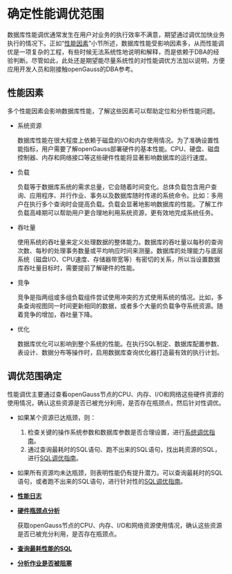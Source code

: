 # 确定性能调优范围

数据库性能调优通常发生在用户对业务的执行效率不满意，期望通过调优加快业务执行的情况下。正如“[性能因素](#zh-cn_topic_0237121484_zh-cn_topic_0073259659_zh-cn_topic_0040046511_section218827915473)”小节所述，数据库性能受影响因素多，从而性能调优是一项复杂的工程，有些时候无法系统性地说明和解释，而是依赖于DBA的经验判断。尽管如此，此处还是期望能尽量系统性的对性能调优方法加以说明，方便应用开发人员和刚接触openGauss的DBA参考。

## 性能因素<a name="zh-cn_topic_0237121484_zh-cn_topic_0073259659_zh-cn_topic_0040046511_section218827915473"></a>

多个性能因素会影响数据库性能，了解这些因素可以帮助定位和分析性能问题。

-   系统资源

    数据库性能在很大程度上依赖于磁盘的I/O和内存使用情况。为了准确设置性能指标，用户需要了解openGauss部署硬件的基本性能。CPU、硬盘、磁盘控制器、内存和网络接口等这些硬件性能将显著影响数据库的运行速度。

-   负载

    负载等于数据库系统的需求总量，它会随着时间变化。总体负载包含用户查询、应用程序、并行作业、事务以及数据库随时传递的系统命令。比如：多用户在执行多个查询时会提高负载。负载会显著地影响数据库的性能。了解工作负载高峰期可以帮助用户更合理地利用系统资源，更有效地完成系统任务。

-   吞吐量

    使用系统的吞吐量来定义处理数据的整体能力。数据库的吞吐量以每秒的查询次数、每秒的处理事务数量或平均响应时间来测量。数据库的处理能力与底层系统（磁盘I/O、CPU速度、存储器带宽等）有密切的关系，所以当设置数据库吞吐量目标时，需要提前了解硬件的性能。

-   竞争

    竞争是指两组或多组负载组件尝试使用冲突的方式使用系统的情况。比如，多条查询视图同一时间更新相同的数据，或者多个大量的负载争夺系统资源。随着竞争的增加，吞吐量下降。

-   优化

    数据库优化可以影响到整个系统的性能。在执行SQL制定、数据库配置参数、表设计、数据分布等操作时，启用数据库查询优化器打造最有效的执行计划。


## 调优范围确定<a name="zh-cn_topic_0237121484_zh-cn_topic_0073259659_section6664793616450"></a>

性能调优主要通过查看openGauss节点的CPU、内存、I/O和网络这些硬件资源的使用情况，确认这些资源是否已被充分利用，是否存在瓶颈点，然后针对性调优。

-   如果某个资源已达瓶颈，则：
    1.  检查关键的操作系统参数和数据库参数是否合理设置，进行[系统调优指南](系统调优指南.md)。
    2.  通过查询最耗时的SQL语句、跑不出来的SQL语句，找出耗资源的SQL，进行[SQL调优指南](SQL调优指南.md)。

-   如果所有资源均未达瓶颈，则表明性能仍有提升潜力。可以查询最耗时的SQL语句，或者跑不出来的SQL语句，进行针对性的[SQL调优指南](SQL调优指南.md)。

-   **[性能日志](性能日志.md)**  

- **[硬件瓶颈点分析](硬件瓶颈点分析.md)**  

  获取openGauss节点的CPU、内存、I/O和网络资源使用情况，确认这些资源是否已被充分利用，是否存在瓶颈点。

-   **[查询最耗性能的SQL](查询最耗性能的SQL.md)**  

-   **[分析作业是否被阻塞](分析作业是否被阻塞.md)**  


